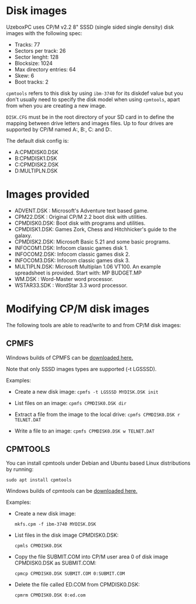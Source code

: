 # Disk images

UzeboxPC uses CP/M v2.2 8" SSSD (single sided single density) disk images with the following spec:

* Tracks: 77
* Sectors per track: 26
* Sector lenght: 128
* Blocksize: 1024
* Max directory entries: 64
* Skew: 6
* Boot tracks: 2 

`cpmtools` refers to this disk by using `ibm-3740` for its diskdef value but you don't usually need to specify the disk model when using `cpmtools`, apart from when you are creating a new image.

`DISK.CFG` must be in the root directory of your SD card in to define the mapping between drive letters and images files. Up to four drives are supported by CP/M named A:, B:, C: and D:. 

The default disk config is:

* A:CPMDISK0.DSK
* B:CPMDISK1.DSK
* C:CPMDISK2.DSK
* D:MULTIPLN.DSK 

# Images provided

* ADVENT.DSK  : Microsoft's Adventure text based game.
* CPM22.DSK   : Original CP/M 2.2 boot disk with utilities.
* CPMDISK0.DSK: Boot disk with programs and utilities.
* CPMDISK1.DSK: Games Zork, Chess and Hitchhicker's guide to the galaxy.
* CPMDISK2.DSK: Microsoft Basic 5.21 and some basic programs.
* INFOCOM1.DSK: Infocom classic games disk 1.
* INFOCOM2.DSK: Infocom classic games disk 2.
* INFOCOM3.DSK: Infocom classic games disk 3.
* MULTIPLN.DSK: Microsoft Multiplan 1.06 VT100. An example spreadsheet is provided. Start with: MP BUDGET.MP
* WM.DSK	  : Word-Master word processor.
* WSTAR33.SDK : WordStar 3.3 word processor.

# Modifying CP/M disk images

The following tools are able to read/write to and from CP/M disk images:

## CPMFS

Windows builds of CPMFS can be [downloaded here.](https://www.sydneysmith.com/wordpress/cpmfs/)

Note that only SSSD images types are supported (-t LGSSSD).

Examples:

* Create a new disk image:
	`cpmfs -t LGSSSD MYDISK.DSK init`
	
* List files on an image: 
	`cpmfs CPMDISK0.DSK dir`
	
* Extract a file from the image to the local drive: 
	`cpmfs CPMDISK0.DSK r TELNET.DAT`
	
* Write a file to an image: 
	`cpmfs CPMDISK0.DSK w TELNET.DAT`

## CPMTOOLS

You can install cpmtools under Debian and Ubuntu based Linux distributions by running:

	sudo apt install cpmtools

Windows builds of cpmtools can be [downloaded here.](http://cpmarchives.classiccmp.org/cpm/mirrors/www.cpm8680.com/cpmtools/index.htm)

Examples:

* Create a new disk image:

	`mkfs.cpm -f ibm-3740 MYDISK.DSK`

* List files in the disk image CPMDISK0.DSK:

	`cpmls CPMDISK0.DSK`

* Copy the file SUBMIT.COM into CP/M user area 0 of disk image CPMDISK0.DSK as SUBMIT.COM:

	`cpmcp CPMDISK0.DSK SUBMIT.COM 0:SUBMIT.COM`

* Delete the file called ED.COM from CPMDISK0.DSK:

	`cpmrm CPMDISK0.DSK 0:ed.com`
